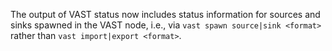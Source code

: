 The output of VAST status now includes status information for sources and sinks
spawned in the VAST node, i.e., via `vast spawn source|sink <format>` rather
than `vast import|export <format>`.

